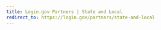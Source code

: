 ```yaml
---
title: Login.gov Partners | State and Local
redirect_to: https://login.gov/partners/state-and-local
---
```

